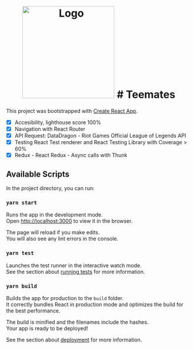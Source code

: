 <h1 align="center">
	<img width="250" src="../src/assets/pngegg.png" alt="Logo">
  # Teemates
</h1>

This project was bootstrapped with [Create React App](https://github.com/facebook/create-react-app).

- [x] Accesibility, lighthouse score 100%
- [x] Navigation with React Router
- [x] API Request: DataDragon - Riot Games Official League of Legends API
- [x] Testing React Test renderer and React Testing Library with Coverage > 60%
- [x] Redux - React Redux - Async calls with Thunk

## Available Scripts

In the project directory, you can run:

### `yarn start`

Runs the app in the development mode.\
Open [http://localhost:3000](http://localhost:3000) to view it in the browser.

The page will reload if you make edits.\
You will also see any lint errors in the console.

### `yarn test`

Launches the test runner in the interactive watch mode.\
See the section about [running tests](https://facebook.github.io/create-react-app/docs/running-tests) for more information.

### `yarn build`

Builds the app for production to the `build` folder.\
It correctly bundles React in production mode and optimizes the build for the best performance.

The build is minified and the filenames include the hashes.\
Your app is ready to be deployed!

See the section about [deployment](https://facebook.github.io/create-react-app/docs/deployment) for more information.
